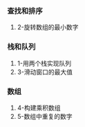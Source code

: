 ### 查找和排序
1. 2-旋转数组的最小数字


### 栈和队列
1. 1-用两个栈实现队列
2. 3-滑动窗口的最大值



### 数组
1. 4-构建乘积数组
2. 5-数组中重复的数字
